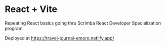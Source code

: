 # React + Vite

Repeating React basics going thru Scrimba React Developer Specialization program

Deployed at https://travel-journal-emoro.netlify.app/
